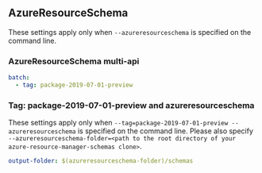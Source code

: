 ## AzureResourceSchema

These settings apply only when `--azureresourceschema` is specified on the command line.

### AzureResourceSchema multi-api

``` yaml $(azureresourceschema) && $(multiapi)
batch:
  - tag: package-2019-07-01-preview
```

### Tag: package-2019-07-01-preview and azureresourceschema

These settings apply only when `--tag=package-2019-07-01-preview --azureresourceschema` is specified on the command line.
Please also specify `--azureresourceschema-folder=<path to the root directory of your azure-resource-manager-schemas clone>`.

``` yaml $(tag) == 'package-2019-07-01-preview' && $(azureresourceschema)
output-folder: $(azureresourceschema-folder)/schemas
```

